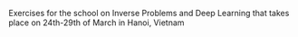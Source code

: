 Exercises for the school on Inverse Problems and Deep Learning that takes place on 24th-29th of March in Hanoi, Vietnam
